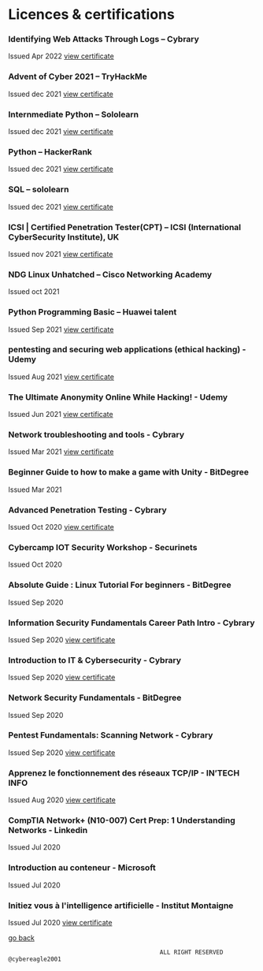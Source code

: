 # Licences & certifications

### Identifying Web Attacks Through Logs – Cybrary
Issued Apr 2022
[view certificate](https://app.cybrary.it/courses/api/certificate/CC-e7e06f39-406a-4a0f-80f0-dfde6df88296/view)
### Advent of Cyber 2021 – TryHackMe
Issued dec 2021
[view certificate](https://tryhackme-certificates.s3-eu-west-1.amazonaws.com/THM-KY9EDI5LKM.png)
### Internmediate Python – Sololearn
Issued dec 2021
[view certificate](https://www.sololearn.com/certificates/course/en/24242844/1158/landscape/png)
### Python – HackerRank
Issued dec 2021
[view certificate](https://www.hackerrank.com/certificates/5bc5514e848d)
### SQL – sololearn
Issued dec 2021
[view certificate](https://www.sololearn.com/certificates/course/en/24242844/1060/landscape/png)
### ICSI | Certified Penetration Tester(CPT) – ICSI (International CyberSecurity Institute), UK
Issued nov 2021
[view certificate](https://www.credential.net/e4ad127c-9121-49ce-a937-7ca828dacd45#gs.ztihdw)
### NDG Linux Unhatched – Cisco Networking Academy
Issued oct 2021
### Python Programming Basic – Huawei talent
Issued Sep 2021
[view certificate](https://ilearningx.huawei.com/portal/certificates/1bd5ff6d7e224b0d9806d42aae7bd410)
### pentesting and securing web applications (ethical hacking) - Udemy
Issued Aug 2021
[view certificate](https://udemy-certificate.s3.amazonaws.com/image/UC-ba901a1f-f165-4c1f-bfb3-bb91cae59605.jpg?v=1627941144000)
### The Ultimate Anonymity Online While Hacking! - Udemy
Issued Jun 2021
[view certificate](https://www.udemy.com/certificate/UC-a8d8c370-2c7c-4410-b3f2-5a450d9f4218/)
### Network troubleshooting and tools - Cybrary
Issued Mar 2021
[view certificate](https://app.cybrary.it/courses/api/certificate/CC-6f3ea5ec-2dc9-4fd7-927d-0ff09f389318/view)
### Beginner Guide to how to make a game with Unity - BitDegree
Issued Mar 2021
### Advanced Penetration Testing - Cybrary
Issued Oct 2020
[view certificate](https://app.cybrary.it/courses/api/certificate/CC-59b46baa-2dc6-4c2b-9ea6-3f64400fd6a9/view)
### Cybercamp IOT Security Workshop - Securinets
Issued Oct 2020
### Absolute Guide : Linux Tutorial For beginners - BitDegree
Issued Sep 2020
### Information Security Fundamentals Career Path Intro - Cybrary
Issued Sep 2020
[view certificate](https://app.cybrary.it/courses/api/certificate/CC-b946d7a6-3382-412f-9099-0c4c54f13667/view)
### Introduction to IT & Cybersecurity - Cybrary
Issued Sep 2020
[view certificate](https://app.cybrary.it/courses/api/certificate/CC-c00c36c4-16be-42ea-bbf9-eedc25a717f4/view)
### Network Security Fundamentals - BitDegree
Issued Sep 2020
### Pentest Fundamentals: Scanning Network - Cybrary
Issued Sep 2020
[view certificate](https://app.cybrary.it/courses/api/certificate/CC-49fe1f82-d028-4daa-a764-a9622b5db1a7/view)
### Apprenez le fonctionnement des réseaux TCP/IP - IN’TECH INFO
Issued Aug 2020
[view certificate](https://openclassrooms.com/fr/course-certificates/8731477438)
### CompTIA Network+ (N10-007) Cert Prep: 1 Understanding Networks - Linkedin
Issued Jul 2020
### Introduction au conteneur - Microsoft
Issued Jul 2020
### Initiez vous à l'intelligence artificielle - Institut Montaigne
Issued Jul 2020
[view certificate](https://openclassrooms.com/fr/course-certificates/6841602594)


[go back](https://cybereagle2001.github.io/Oussama-Ben-Hadj-Dahman/)

                                               ALL RIGHT RESERVED @cybereagle2001
